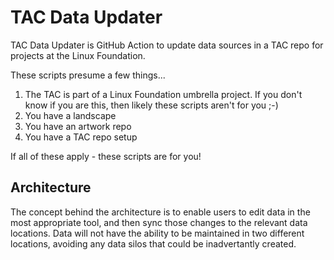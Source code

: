 # TAC Data Updater

TAC Data Updater is GitHub Action to update data sources in a TAC repo for projects at the Linux Foundation.

These scripts presume a few things...

1) The TAC is part of a Linux Foundation umbrella project. If you don't know if you are this, then likely these scripts aren't for you ;-)
2) You have a landscape
3) You have an artwork repo
4) You have a TAC repo setup

If all of these apply - these scripts are for you!

## Architecture

The concept behind the architecture is to enable users to edit data in the most appropriate tool, and then sync those changes to the relevant data locations. Data will not have the ability to be maintained in two different locations, avoiding any data silos that could be inadvertantly created.

